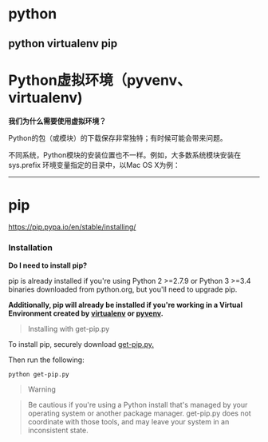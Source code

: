 # python

python virtualenv pip 
---


# Python虚拟环境（pyvenv、virtualenv)

**我们为什么需要使用虚拟环境？**

Python的包（或模块）的下载保存非常独特；有时候可能会带来问题。

不同系统，Python模块的安装位置也不一样。例如，大多数系统模块安装在 sys.prefix 环境变量指定的目录中，以Mac OS X为例：



---
# pip
https://pip.pypa.io/en/stable/installing/

### Installation
**Do I need to install pip?**

pip is already installed if you're using Python 2 >=2.7.9 or Python 3 >=3.4 binaries downloaded from python.org, but you'll need to upgrade pip.

**Additionally, pip will already be installed if you're working in a Virtual Environment created by [virtualenv](https://packaging.python.org/key_projects/#virtualenv) or [pyvenv](https://packaging.python.org/key_projects/#venv).**

>Installing with get-pip.py

To install pip, securely download [get-pip.py.](https://bootstrap.pypa.io/get-pip.py)

Then run the following:

`python get-pip.py`

>Warning

>Be cautious if you're using a Python install that's managed by your operating system or another package manager. get-pip.py does not coordinate with those tools, and may leave your system in an inconsistent state.
